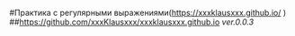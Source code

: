 #Практика с регулярными выражениями(https://xxxklausxxx.github.io/ )
##https://github.com/xxxKlausxxx/xxxklausxxx.github.io
*ver.0.0.3*
